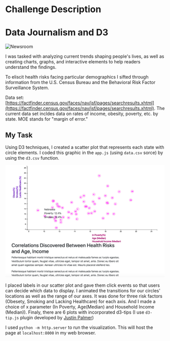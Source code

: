 # Challenge Description
# Data Journalism and D3

![Newsroom](https://media.giphy.com/media/v2xIous7mnEYg/giphy.gif)

 
I was tasked with analyzing current trends shaping people's lives, as well as creating charts, graphs, and interactive elements to help readers understand the findings.

To eliscit health risks facing particular demographics I sifted through information from the U.S. Census Bureau and the Behavioral Risk Factor Surveillance System.

Data set: [https://factfinder.census.gov/faces/nav/jsf/pages/searchresults.xhtml](https://factfinder.census.gov/faces/nav/jsf/pages/searchresults.xhtml). The current data set incldes data on rates of income, obesity, poverty, etc. by state. MOE stands for "margin of error."

## My Task

Using D3 techniques, I created a scatter plot that represents each state with circle elements. I coded this graphic in the `app.js`  (using `data.csv` sorce) by using the `d3.csv` function. 

![scatter](Images/final.png)

I placed labels in our scatter plot and gave them click events so that users can decide which data to display. I animated the transitions for our circles' locations as well as the range of our axes. It was done for three risk factors (Obesety, Smoking and Lacking Healthcare) for each axis. And I made a choice of x parameter (In Poverty, Age(Median) and Household Income (Median)). Finaly, there are 6 plots with incorporated d3-tips (I use `d3-tip.js` plugin developed by [Justin Palmer](https://github.com/Caged))

I used `python -m http.server` to run the visualization. This will host the page at `localhost:8000` in my web browser.
